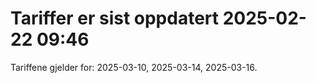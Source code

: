 
# Tariffer er sist oppdatert 2025-02-22 09:46

Tariffene gjelder for: 2025-03-10, 2025-03-14, 2025-03-16.
